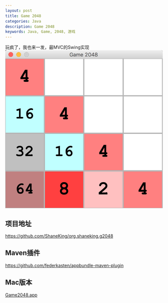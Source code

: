 ```yaml
---
layout: post
title: Game 2048
categories: Java
description: Game 2048
keywords: Java, Game, 2048, 游戏
---
```



玩疯了，我也来一发，最MVC的Swing实现
![](/images/posts/2015/QQ20180718-215232@2x.png)

## 项目地址
<https://github.com/ShaneKing/org.shaneking.g2048>


## Maven插件
<https://github.com/federkasten/appbundle-maven-plugin>


## Mac版本
[Game2048.app](/images/posts/2015/Game2048.app.zip)
